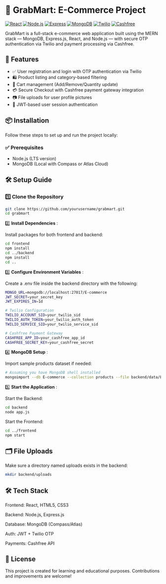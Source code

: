 # 🛒 GrabMart: E-Commerce Project

[![React](https://img.shields.io/badge/React-61DAFB?style=flat&logo=react&logoColor=white)](https://reactjs.org/)
[![Node.js](https://img.shields.io/badge/Node.js-339933?style=flat&logo=node.js&logoColor=white)](https://nodejs.org/)
[![Express](https://img.shields.io/badge/Express-000000?style=flat&logo=express&logoColor=white)](https://expressjs.com/)
[![MongoDB](https://img.shields.io/badge/MongoDB-47A248?style=flat&logo=mongodb&logoColor=white)](https://www.mongodb.com/)
[![Twilio](https://img.shields.io/badge/Twilio-FF8A00?style=flat&logo=twilio&logoColor=white)](https://www.twilio.com/)
[![Cashfree](https://img.shields.io/badge/Cashfree-00457C?style=flat&logo=paypal&logoColor=white)](https://www.cashfree.com/)

GrabMart is a full-stack e-commerce web application built using the MERN stack — MongoDB, Express.js, React, and Node.js — with secure OTP authentication via Twilio and payment processing via Cashfree.

## 🚀 Features

- ✅ User registration and login with OTP authentication via Twilio
- 🛍️ Product listing and category-based filtering
- 🛒 Cart management (Add/Remove/Quantity update)
- 💳 Secure Checkout with Cashfree payment gateway integration
- 📷 File uploads for user profile pictures
- 🔐 JWT-based user session authentication


## 📦 Installation

Follow these steps to set up and run the project locally:

### ✅ Prerequisites

- Node.js (LTS version)
- MongoDB (Local with Compass or Atlas Cloud)


## 🛠 Setup Guide

### 1️⃣ Clone the Repository
```bash
git clone https://github.com/yourusername/grabmart.git
cd grabmart
```

2️⃣ **Install Dependencies** :

Install packages for both frontend and backend:
```bash
cd frontend
npm install
cd ../backend
npm install
cd ..
```

3️⃣ **Configure Environment Variables** :

Create a .env file inside the backend directory with the following:
```bash
MONGO_URL=mongodb://localhost:27017/E-commerce
JWT_SECRET=your_secret_key
JWT_EXPIRES_IN=1d

# Twilio Configuration
TWILIO_ACCOUNT_SID=your_twilio_sid
TWILIO_AUTH_TOKEN=your_twilio_auth_token
TWILIO_SERVICE_SID=your_twilio_service_sid

# Cashfree Payment Gateway
CASHFREE_APP_ID=your_cashfree_app_id
CASHFREE_SECRET_KEY=your_cashfree_secret
```

4️⃣ **MongoDB Setup** :

Import sample products dataset if needed:
```bash
# Assuming you have MongoDB shell installed
mongoimport --db E-commerce --collection products --file backend/data/E-commerce.products.json --jsonArray
```

5️⃣ **Start the Application** :

Start the Backend:
```bash
cd backend
node app.js
```

Start the Frontend:
```bash
cd ../frontend
npm start
```

## 🗂️ File Uploads

Make sure a directory named uploads exists in the backend:
```bash
mkdir backend/uploads
```

## 🛠 Tech Stack

Frontend: React, HTML5, CSS3

Backend: Node.js, Express.js

Database: MongoDB (Compass/Atlas)

Auth: JWT + Twilio OTP

Payments: Cashfree API

## 📜 License

This project is created for learning and educational purposes. Contributions and improvements are welcome!
